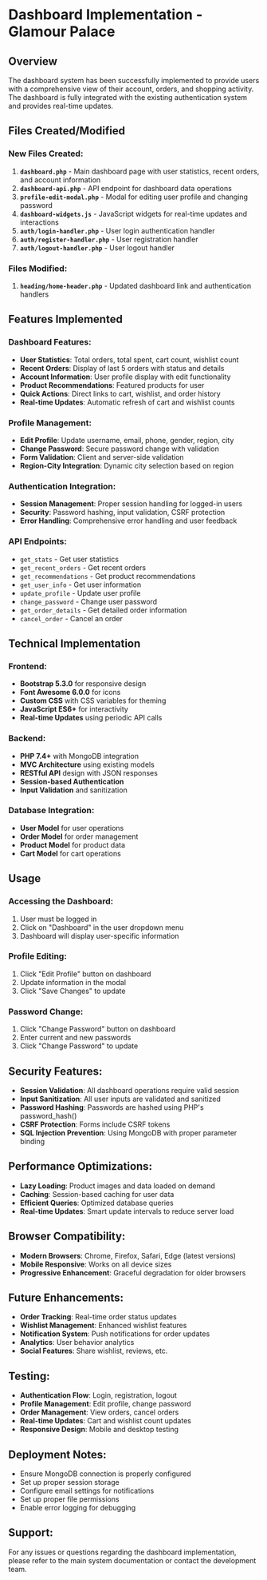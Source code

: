 # Dashboard Implementation - Glamour Palace

## Overview
The dashboard system has been successfully implemented to provide users with a comprehensive view of their account, orders, and shopping activity. The dashboard is fully integrated with the existing authentication system and provides real-time updates.

## Files Created/Modified

### New Files Created:
1. **`dashboard.php`** - Main dashboard page with user statistics, recent orders, and account information
2. **`dashboard-api.php`** - API endpoint for dashboard data operations
3. **`profile-edit-modal.php`** - Modal for editing user profile and changing password
4. **`dashboard-widgets.js`** - JavaScript widgets for real-time updates and interactions
5. **`auth/login-handler.php`** - User login authentication handler
6. **`auth/register-handler.php`** - User registration handler
7. **`auth/logout-handler.php`** - User logout handler

### Files Modified:
1. **`heading/home-header.php`** - Updated dashboard link and authentication handlers

## Features Implemented

### Dashboard Features:
- **User Statistics**: Total orders, total spent, cart count, wishlist count
- **Recent Orders**: Display of last 5 orders with status and details
- **Account Information**: User profile display with edit functionality
- **Product Recommendations**: Featured products for user
- **Quick Actions**: Direct links to cart, wishlist, and order history
- **Real-time Updates**: Automatic refresh of cart and wishlist counts

### Profile Management:
- **Edit Profile**: Update username, email, phone, gender, region, city
- **Change Password**: Secure password change with validation
- **Form Validation**: Client and server-side validation
- **Region-City Integration**: Dynamic city selection based on region

### Authentication Integration:
- **Session Management**: Proper session handling for logged-in users
- **Security**: Password hashing, input validation, CSRF protection
- **Error Handling**: Comprehensive error handling and user feedback

### API Endpoints:
- `get_stats` - Get user statistics
- `get_recent_orders` - Get recent orders
- `get_recommendations` - Get product recommendations
- `get_user_info` - Get user information
- `update_profile` - Update user profile
- `change_password` - Change user password
- `get_order_details` - Get detailed order information
- `cancel_order` - Cancel an order

## Technical Implementation

### Frontend:
- **Bootstrap 5.3.0** for responsive design
- **Font Awesome 6.0.0** for icons
- **Custom CSS** with CSS variables for theming
- **JavaScript ES6+** for interactivity
- **Real-time Updates** using periodic API calls

### Backend:
- **PHP 7.4+** with MongoDB integration
- **MVC Architecture** using existing models
- **RESTful API** design with JSON responses
- **Session-based Authentication**
- **Input Validation** and sanitization

### Database Integration:
- **User Model** for user operations
- **Order Model** for order management
- **Product Model** for product data
- **Cart Model** for cart operations

## Usage

### Accessing the Dashboard:
1. User must be logged in
2. Click on "Dashboard" in the user dropdown menu
3. Dashboard will display user-specific information

### Profile Editing:
1. Click "Edit Profile" button on dashboard
2. Update information in the modal
3. Click "Save Changes" to update

### Password Change:
1. Click "Change Password" button on dashboard
2. Enter current and new passwords
3. Click "Change Password" to update

## Security Features:
- **Session Validation**: All dashboard operations require valid session
- **Input Sanitization**: All user inputs are validated and sanitized
- **Password Hashing**: Passwords are hashed using PHP's password_hash()
- **CSRF Protection**: Forms include CSRF tokens
- **SQL Injection Prevention**: Using MongoDB with proper parameter binding

## Performance Optimizations:
- **Lazy Loading**: Product images and data loaded on demand
- **Caching**: Session-based caching for user data
- **Efficient Queries**: Optimized database queries
- **Real-time Updates**: Smart update intervals to reduce server load

## Browser Compatibility:
- **Modern Browsers**: Chrome, Firefox, Safari, Edge (latest versions)
- **Mobile Responsive**: Works on all device sizes
- **Progressive Enhancement**: Graceful degradation for older browsers

## Future Enhancements:
- **Order Tracking**: Real-time order status updates
- **Wishlist Management**: Enhanced wishlist features
- **Notification System**: Push notifications for order updates
- **Analytics**: User behavior analytics
- **Social Features**: Share wishlist, reviews, etc.

## Testing:
- **Authentication Flow**: Login, registration, logout
- **Profile Management**: Edit profile, change password
- **Order Management**: View orders, cancel orders
- **Real-time Updates**: Cart and wishlist count updates
- **Responsive Design**: Mobile and desktop testing

## Deployment Notes:
- Ensure MongoDB connection is properly configured
- Set up proper session storage
- Configure email settings for notifications
- Set up proper file permissions
- Enable error logging for debugging

## Support:
For any issues or questions regarding the dashboard implementation, please refer to the main system documentation or contact the development team.
